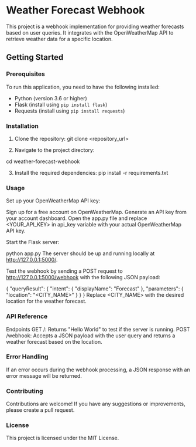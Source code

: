 # Weather Forecast Webhook

This project is a webhook implementation for providing weather forecasts based on user queries. It integrates with the OpenWeatherMap API to retrieve weather data for a specific location.

## Getting Started

### Prerequisites

To run this application, you need to have the following installed:

- Python (version 3.6 or higher)
- Flask (install using `pip install flask`)
- Requests (install using `pip install requests`)

### Installation

1. Clone the repository:
  git clone <repository_url>
  
2. Navigate to the project directory:

cd weather-forecast-webhook

3. Install the required dependencies:
pip install -r requirements.txt

### Usage
Set up your OpenWeatherMap API key:

Sign up for a free account on OpenWeatherMap.
Generate an API key from your account dashboard.
Open the app.py file and replace <YOUR_API_KEY> in api_key variable with your actual OpenWeatherMap API key.

Start the Flask server:


python app.py
The server should be up and running locally at http://127.0.0.1:5000/.

Test the webhook by sending a POST request to http://127.0.0.1:5000/webhook with the following JSON payload:

{
  "queryResult": {
    "intent": {
      "displayName": "Forecast"
    },
    "parameters": {
      "location": "<CITY_NAME>"
    }
  }
}
Replace <CITY_NAME> with the desired location for the weather forecast.

### API Reference
Endpoints
GET /: Returns "Hello World" to test if the server is running.
POST /webhook: Accepts a JSON payload with the user query and returns a weather forecast based on the location.

### Error Handling
If an error occurs during the webhook processing, a JSON response with an error message will be returned.

### Contributing
Contributions are welcome! If you have any suggestions or improvements, please create a pull request.

### License
This project is licensed under the MIT License.



